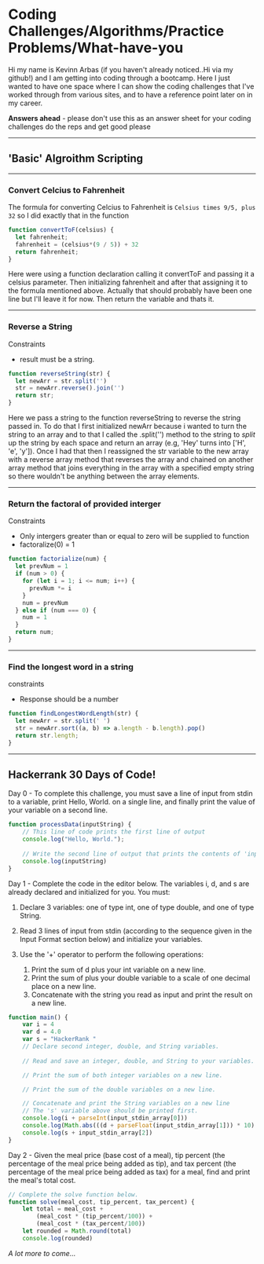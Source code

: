 # Coding Challenges/Algorithms/Practice Problems/What-have-you

Hi my name is Kevinn Arbas (if you haven't already noticed..Hi via my github!) and I am getting into coding through a bootcamp.  Here I just wanted to have one space where I can show the coding challenges that I've worked through from various sites, and to have a reference point later on in my career.

**Answers ahead** - please don't use this as an answer sheet for your coding challenges do the reps and get good please

---

## **'Basic' Algroithm Scripting**

---

### Convert Celcius to Fahrenheit
The formula for converting Celcius to Fahrenheit is `Celsius times 9/5, plus 32` so I did exactly that in the function 

```js
function convertToF(celsius) {
  let fahrenheit;
  fahrenheit = (celsius*(9 / 5)) + 32
  return fahrenheit;
}
```
Here were using a function declaration calling it convertToF and passing it a celsius parameter. Then initializing fahrenheit and after that assigning it to the formula mentioned above. Actually that should probably have been one line but I'll leave it for now. Then return the variable and thats it.

---

### Reverse a String 
Constraints 
- result must be a string.

```js
function reverseString(str) {
  let newArr = str.split('')
  str = newArr.reverse().join('')
  return str;
}
```
Here we pass a string to the function reverseString to reverse the string passed in.  To do that I first initialized newArr because i wanted to turn the string to an array and to that I called the .split('') method to the string to *split* up the string by each space and return an array (e.g, 'Hey' turns into ['H', 'e', 'y']). Once I had that then I reassigned the str variable to the new array with a reverse array method that reverses the array and chained on another array method that joins everything in the array with a specified empty string so there wouldn't be anything between the array elements.

---

### Return the factoral of provided interger 
Constraints
- Only intergers greater than or equal to zero will be supplied to function
- factoralize(0) = 1 

```js
function factorialize(num) {
  let prevNum = 1
  if (num > 0) {
    for (let i = 1; i <= num; i++) {
      prevNum *= i
    }
    num = prevNum
  } else if (num === 0) {
    num = 1
  }
  return num;
}
```



---

### Find the longest word in a string

constraints 
- Response should be a number

```js
function findLongestWordLength(str) {
  let newArr = str.split(' ')
  str = newArr.sort((a, b) => a.length - b.length).pop()
  return str.length;
}
```

---

## Hackerrank 30 Days of Code!

Day 0 - To complete this challenge, you must save a line of input from stdin to a variable, print Hello, World. on a single line, and finally print the value of your variable on a second line.

```js
function processData(inputString) {
    // This line of code prints the first line of output
    console.log("Hello, World.");
  
    // Write the second line of output that prints the contents of 'inputString' here.
    console.log(inputString)
}
```

Day 1 - Complete the code in the editor below. The variables i, d, and s are already declared and initialized for you. You must:

1. Declare 3 variables: one of type int, one of type double, and one of type String.
2. Read 3 lines of input from stdin (according to the sequence given in the Input Format section below) and initialize your  variables.
3. Use the '+' operator to perform the following operations:
  
    1. Print the sum of d plus your int variable on a new line.
    2. Print the sum of  plus your double variable to a scale of one decimal place on a new line.
    3. Concatenate  with the string you read as input and print the result on a new line.

```js
function main() {
    var i = 4
    var d = 4.0
    var s = "HackerRank "
    // Declare second integer, double, and String variables.
    
    // Read and save an integer, double, and String to your variables.

    // Print the sum of both integer variables on a new line.

    // Print the sum of the double variables on a new line.

    // Concatenate and print the String variables on a new line
    // The 's' variable above should be printed first.
    console.log(i + parseInt(input_stdin_array[0]))
    console.log(Math.abs(((d + parseFloat(input_stdin_array[1])) * 10) / 10).toFixed(1))
    console.log(s + input_stdin_array[2])
}
```

Day 2 - Given the meal price (base cost of a meal), tip percent (the percentage of the meal price being added as tip), and tax percent (the percentage of the meal price being added as tax) for a meal, find and print the meal's total cost.

```js
// Complete the solve function below.
function solve(meal_cost, tip_percent, tax_percent) {
    let total = meal_cost + 
        (meal_cost * (tip_percent/100)) + 
        (meal_cost * (tax_percent/100))
    let rounded = Math.round(total)
    console.log(rounded)
```

*A lot more to come...*